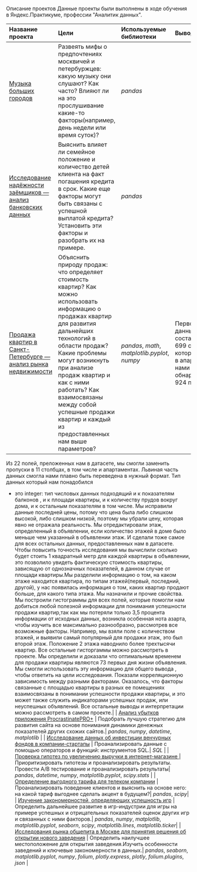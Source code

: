 Описание проектов
Данные проекты были выполнены в ходе обучения в Яндекс.Практикуме, профессии "Аналитик данных".


| Название проекта | Цели | Используемые библиотеки | Выводы |
| :---------------------- | :---------------------- | :---------------------- |:---------------------- |
| [Музыка больших городов](mus-proj) | Развеять мифы о предпочтениях москвичей и петербуржцев: какую музыку они слушают? Как часто? Влияют ли на это прослушивание какие-то факторы(например, день недели или время суток)?| *pandas* |
| [Исследование надёжности заёмщиков — анализ банковских данных](arrears) | Выяснить влияет ли семейное положение и количество детей клиента на факт погашения кредита в срок. Какие еще факторы могут быть связаны с успешной выплатой кредита? Установить эти факторы и разобрать их на примере.| *pandas* |
| [Продажа квартир в Санкт-Петербурге — анализ рынка недвижимости](apartments) | Объяснить природу продаж: что определяет стоимость квартир? Как можно использовать информацию о продажах квартир для развития дальнейших технологий в области продаж? Какие проблемы могут возникнуть при анализе продаж квартир и как с ними работать? Как взаимосвязаны между собой успешные продажи квартир и каждый из предоставленных нам выше параметров?| *pandas*, *math*, *matplotlib.pyplot*, *numpy* |Первончальные данные составили 23 699 строк из которых только в апартаментах нами были обнаружены 20 924 пропуска.
Из 22 полей, преложенных нам в датасете, мы смогли заменить пропуски в 11 столбцах, в том числе и апартаментах.
Львиная часть данных смогла нами плавно быть переведена в нужный формат. Тип данных который нам понадобился
- это integer: тип числовых данных подходящий и к показателям балконов , и к площади квартиры, и к количеству 
прудов вокруг дома, и к остальным показателям в том числе.
Мы исправили данные последней цены, потому что цена была либо слишком высокой, либо слишком низкой,
поэтому мы убрали цену, которая явно не отражала реальность.
Мы отредактировали этаж, определенный в объявлении, если количество этажей в доме было меньше чем указанный
в объявлении этаж.
И сделали тоже самое для всех остальных данных, предоставленных нам в датасете.
Чтобы повысить точность исследования мы вычислили сколько будет стоить 1 квадратный метр для каждой квартиры
в объявлении, это позволило увидеть фактическую стоимость квартиры, зависящую от однозначных показателей, в данном
случае от площади квартиры.Мы разделили информацию о том, на каком этаже находится квартира, по типам этажей(первый, последний, другой), у нас появилась информация
о том, каких квартир продают больше, для какого типа этажа.
Мы назначили и прочие свойства.
 Мы построили гистограммы для всех полей, которые помогли нам добиться любой полезной информации для 
понимания успешности продажи квартир,так как мы потеряли только 3,5 процента информации от исходных данных,
возникла особенная нота азарта, чтобы изучить все максимально разнообразно, рассмотрев все возможные факторы.
Например, мы взяли поле с количеством этажей, и выявили самый популярный для продажи этаж, это был
второй этаж.  Положение 2 этажа наводнило более трехтысячи квартир. Все остальные гисторгаммы 
можно рассмотреть в проекте. Мы определили и доказали что оптимальным временем для продажи квартиры являются 73 первых дня жизни объявления.
Мы смогли использовать эту информацию для общего вывода , чтобы ответить на цели исследования.
Показали корреляционную зависимость между разными факторами. Оказалось, что факторы связанные с площадью
квартиры в разных ее помещениях взаимосвязаны в понимании успешности продажи квартиры, и это может также служить индикаторами успешных продаж,
или неуспешных объявлений. Все остальные выводы и интерпретации можно рассмотреть в самом проекте.| 
| [Анализ убытков приложения ProcrastinatePRO+](application) | Подобрать лучшую стратегию для развития сайта на основе понимания динамики денежных показателей других схожих сайтов.| *pandas*, *numpy*, *datetime*, *matplotlib* |
| [Исследование данных об инвестиции венчурных фондов в компании-стартапы](fond) | Проанализировать данные с помощью операторов и функций: инструментов SQL.| *SQL* |
| [Проверка гипотез по увеличению выручки в интернет-магазине ](online_store) |Приоритизировать гипотезы и проанализировать результаты. Провести А/B тестирование и проанализировать результаты| *pandas*, *datetime*, *numpy*, *matplotlib.pyplot*, *scipy.stats* |
| [ Определение выгодного тарифа для телеком компании](rate) | Проанализировать поведение клиентов и выяснить на основе него: на какой тариф выгоднее сделать акцент в будущем?| *pandas*, *scipy*|
| [Изучение закономерностей, определяющих успешность игр](success) | Определить дальнейшее развитие в игр-индустрии для игры на примере успешных и отрицательных показателей оценок других игр и связанных с ними факторов.| *pandas*, *numpy*, *matplotlib*, *matplotlib.pyplot*, *seaborn*, *scipy*, *matplotlib.lines*, *matplotlib.ticker*|
| [Исследования рынка общепита в Москве для принятия решения об открытии нового заведения](catering) | Определить наилучшее местоположение для открытия заведения.Изучить особенности заведений и ключевые закономерности в данных.| *pandas*, *seaborn*, *matplotlib.pyplot*, *numpy*, *folium*, *plotly.express*, *plotly*, *folium.plugins*, *json* |

